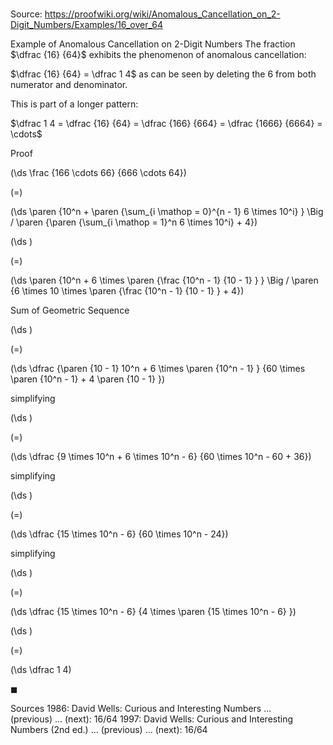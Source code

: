 # 

Source: https://proofwiki.org/wiki/Anomalous_Cancellation_on_2-Digit_Numbers/Examples/16_over_64

Example of Anomalous Cancellation on 2-Digit Numbers
The fraction $\dfrac {16} {64}$ exhibits the phenomenon of anomalous cancellation:

$\dfrac {16} {64} = \dfrac 1 4$
as can be seen by deleting the $6$ from both numerator and denominator.

This is part of a longer pattern:

$\dfrac 1 4 = \dfrac {16} {64} = \dfrac {166} {664} = \dfrac {1666} {6664} = \cdots$


Proof













\(\ds \frac {166 \cdots 66} {666 \cdots 64}\)

\(=\)







\(\ds \paren {10^n + \paren {\sum_{i \mathop = 0}^{n - 1} 6 \times 10^i} } \Big / \paren {\paren {\sum_{i \mathop = 1}^n 6 \times 10^i} + 4}\)




















\(\ds \)

\(=\)







\(\ds \paren {10^n + 6 \times \paren {\frac {10^n - 1} {10 - 1} } } \Big / \paren {6 \times 10 \times \paren {\frac {10^n - 1} {10 - 1} } + 4}\)





Sum of Geometric Sequence














\(\ds \)

\(=\)







\(\ds \dfrac {\paren {10 - 1} 10^n + 6 \times \paren {10^n - 1} } {60 \times \paren {10^n - 1} + 4 \paren {10 - 1} }\)





simplifying














\(\ds \)

\(=\)







\(\ds \dfrac {9 \times 10^n + 6 \times 10^n - 6} {60 \times 10^n - 60 + 36}\)





simplifying














\(\ds \)

\(=\)







\(\ds \dfrac {15 \times 10^n - 6} {60 \times 10^n - 24}\)





simplifying














\(\ds \)

\(=\)







\(\ds \dfrac {15 \times 10^n - 6} {4 \times \paren {15 \times 10^n - 6} }\)




















\(\ds \)

\(=\)







\(\ds \dfrac 1 4\)









$\blacksquare$


Sources
1986: David Wells: Curious and Interesting Numbers ... (previous) ... (next): $16 /64$
1997: David Wells: Curious and Interesting Numbers (2nd ed.) ... (previous) ... (next): $16/64$




